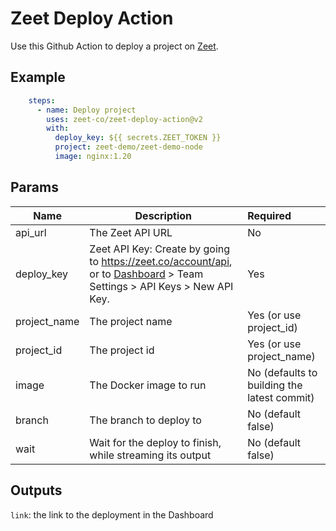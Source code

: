 # Zeet Deploy Action

Use this Github Action to deploy a project on [Zeet](https://zeet.co).

## Example
```yaml
    steps:
      - name: Deploy project
        uses: zeet-co/zeet-deploy-action@v2
        with:
          deploy_key: ${{ secrets.ZEET_TOKEN }}
          project: zeet-demo/zeet-demo-node
          image: nginx:1.20
```

## Params

| Name         | Description                                                                                                                                          | Required                                    |
|--------------|------------------------------------------------------------------------------------------------------------------------------------------------------|:--------------------------------------------|
| api_url      | The Zeet API URL                                                                                                                                     | No                                          |
| deploy_key   | Zeet API Key: Create by going to https://zeet.co/account/api, or to [Dashboard](https://zeet.co/dashboard) > Team Settings > API Keys > New API Key. | Yes                                         |
| project_name | The project name                                                                                                                                     | Yes (or use project_id)                     |
| project_id   | The project id                                                                                                                                       | Yes (or use project_name)                   |
| image        | The Docker image to run                                                                                                                              | No (defaults to building the latest commit) |
| branch       | The branch to deploy to                                                                                                                              | No (default false)                          |
| wait         | Wait for the deploy to finish, while streaming its output                                                                                            | No (default false)                          |

## Outputs
`link`: the link to the deployment in the Dashboard
